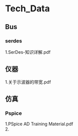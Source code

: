 # Tech_Data
## Bus
  ### serdes
  1.SerDes-知识详解.pdf
## 仪器
 1.关于示波器的带宽.pdf

## 仿真 
### Pspice   
1.PSpice AD Training Material.pdf  
2. 
